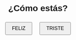 <!DOCTYPE html>
<html lang="es">
<head>
  <meta charset="UTF-8">
  <title>¿Cómo estás?</title>
  <style>
    body {
      font-family: Arial, sans-serif;
      text-align: center;
      margin-top: 100px;
    }
    #respuesta {
      display: none;
      margin-top: 30px;
    }
    img {
      max-width: 300px;
      margin-top: 20px;
    }
    button {
      padding: 10px 20px;
      margin: 10px;
      font-size: 16px;
      cursor: pointer;
    }
  </style>
</head>
<body>

  <h1>¿Cómo estás?</h1>

  <button onclick="mostrarRespuesta('feliz')">FELIZ</button>
  <button onclick="mostrarRespuesta('triste')">TRISTE</button>

  <div id="respuesta">
    <h2>Escucha esto</h2>
    <img id="albumImagen" src="" alt="Álbum">
  </div>

  <script>
    function mostrarRespuesta(estado) {
      const imagen = document.getElementById('albumImagen');
      const respuestaDiv = document.getElementById('respuesta');

      if (estado === 'feliz') {
        imagen.src = "https://media.giphy.com/media/l4FGzQdu1a2f1gWlS/giphy.gif"; // Canción Animal GIF
      } else if (estado === 'triste') {
        imagen.src = "https://media.giphy.com/media/l3q2K5jinAlChoCLS/giphy.gif"; // Bocanada GIF
      }

      respuestaDiv.style.display = 'block';
    }
  </script>

</body>
</html>
